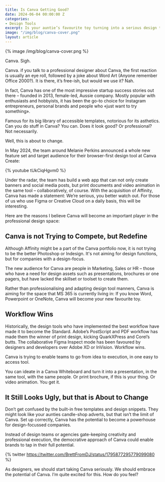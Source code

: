 ```yaml
---
title: Is Canva Getting Good?
date: 2024-06-04 00:00:00 Z
categories:
- Design Tools
excerpt: Is your auntie’s favourite toy turning into a serious design tool?
image: "/img/blog/canva-cover.png"
layout: article
---
```


{% image /img/blog/canva-cover.png %}

Canva. Sigh. 

Canva. if you talk to a professional designer about Canva, the first reaction is usually an eye roll, followed by a joke about Word Art (Anyone remember Office 2000?). It is there, it’s free-ish, but would we use it? Nah.

In fact, Canva has one of the most impressive startup success stories out there – founded in 2013, female-led, Aussie company. Mostly popular with enthusiasts and hobbyists, it has been the go-to choice for Instagram entrepreneurs, personal brands and people who «just want to try something».

Famous for its big library of accessible templates, notorious for its asthetics. Can you do stuff in Canva? You can. Does it look good? Or professional? Not necessarily.

Well, this is about to change.

In May 2024, the team around Melanie Perkins announced a whole new feature set and target audience for their browser-first design tool at Canva Create:

{% youtube tUkCiqHgvm0 %}

Under the radar, the team has build a web app that can not only create banners and social media posts, but print documents and video animation in the same tool – collaboratively, of course. With the acquisition of Affinity, Canva has made a statement: We’re serious, you better watch out. For those of us who use Figma or Creative Cloud on a daily basis, this will be interesting.

Here are the reasons I believe Canva will become an important player in the professional design space:

## Canva is not Trying to Compete, but Redefine

Although Affinity might be a part of the Canva portfolio now, it is not trying to be the better Photoshop or Indesign. It's not aiming for design functions, but for companies with a design-focus.

The new audience for Canva are people in Marketing, Sales or HR – those who have a need for design assets such as presentations, brochures or one pagers, but have lacked the skillset or toolset to create them.

Rather than professionalising and adapting design tool manners, Canva is aiming for the space that MS 365 is currently living in: If you know Word, Powerpoint or OneNote, Canva will become your new favourite toy.

## Workflow Wins

Historically, the design tools who have implemented the best workflow have made it to become the Standard. Adobe’s PostScript and PDF workflow has made them the winner of print design, kicking QuarkXPress and Corel’s butts. The collaborative Figma Inspect mode has been favoured by designers and developers over Adobe XD or InVision. Workflow wins.

Canva is trying to enable teams to go from idea to execution, in one easy to access tool.

You can ideate in a Canva Whiteboard and turn it into a presentation, in the same tool, with the same people. Or print brochure, if this is your thing. Or video animation. You get it.

## It Still Looks Ugly, but that is About to Change

Don’t get confused by the built-in free templates and design snippets. They might look like your aunties candle-shop adverts, but that isn’t the limit of Canva. Set up correctly, Canva has the potential to become a powerhouse for design-focussed companies.

Instead of design teams or agencies gate-keeping creativity and professional execution, the democrative approach of Canva could enable brands to tap in their full potential.

{% twitter https://twitter.com/BrettFromDJ/status/1795877295779099080 %}

As designers, we should start taking Canva seriously. We should embrace the potential of Canva. I’m quite excited for this. How do you feel?